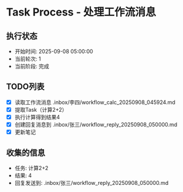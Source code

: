 # Task Process - 处理工作流消息

## 执行状态
- 开始时间: 2025-09-08 05:00:00
- 当前轮次: 1
- 当前阶段: 完成

## TODO列表
- [x] 读取工作流消息 .inbox/李四/workflow_calc_20250908_045924.md
- [x] 提取Task（计算2+2）
- [x] 执行计算得到结果4
- [x] 创建回复消息到 .inbox/张三/workflow_reply_20250908_050000.md
- [x] 更新笔记

## 收集的信息
- 任务: 计算2+2
- 结果: 4
- 回复发送到: .inbox/张三/workflow_reply_20250908_050000.md